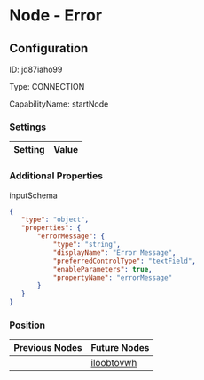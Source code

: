 # Node - Error
## Configuration
ID:  jd87iaho99

Type: CONNECTION 

CapabilityName: startNode

### Settings
| Setting | Value  |
| :------------------------ | ---------------------------------------- |
 




### Additional Properties
inputSchema
 ```json 
{
	"type": "object",
	"properties": {
		"errorMessage": {
			"type": "string",
			"displayName": "Error Message",
			"preferredControlType": "textField",
			"enableParameters": true,
			"propertyName": "errorMessage"
		}
	}
}
```




### Position
| Previous Nodes | Future Nodes |
| :------------- | ------------ |
|  | [iloobtovwh](./iloobtovwh.md) |